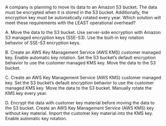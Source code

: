 A company is planning to move its data to an Amazon S3 bucket. The data must be encrypted when it is stored in the S3 bucket. Additionally, the encryption key must be automatically rotated every year. Which solution will meet these requirements with the LEAST operational overhead? 

A. Move the data to the S3 bucket. Use server-side encryption with Amazon S3 managed encryption keys (SSE-S3). Use the built-in key rotation behavior of SSE-S3 encryption keys. 

B. Create an AWS Key Management Service (AWS KMS) customer managed key. Enable automatic key rotation. Set the S3 bucket’s default encryption behavior to use the customer managed KMS key. Move the data to the S3 bucket. 

C. Create an AWS Key Management Service (AWS KMS) customer managed key. Set the S3 bucket’s default encryption behavior to use the customer managed KMS key. Move the data to the S3 bucket. Manually rotate the KMS key every year. 

D. Encrypt the data with customer key material before moving the data to the S3 bucket. Create an AWS Key Management Service (AWS KMS) key without key material. Import the customer key material into the KMS key. Enable automatic key rotation.
